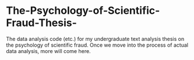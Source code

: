 # The-Psychology-of-Scientific-Fraud-Thesis-
The data analysis code (etc.) for my undergraduate text analysis thesis on the psychology of scientific fraud.
Once we move into the process of actual data analysis, more will come here.
